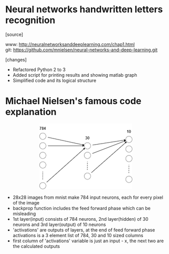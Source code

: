 # Neural networks handwritten letters recognition

[source]  

www: http://neuralnetworksanddeeplearning.com/chap1.html  
git: https://github.com/mnielsen/neural-networks-and-deep-learning.git

[changes]
- Refactored Python 2 to 3
- Added script for printing results and showing matlab graph
- Simplified code and its logical structure  

<h1>Michael Nielsen's famous code explanation</h1>
<p align="center">
  <img src="https://github.com/jerzyoleksa/simple-neural-networks-in-python/blob/master/images/nn2.png">
</p>

- 28x28 images from mnist make 784 input neurons, each for every pixel of the image
- backprop function includes the feed forward phase which can be misleading
- 1st layer(input) consists of 784 neurons, 2nd layer(hidden) of 30 neurons and 3rd layer(output) of 10 neurons
- 'activations' are outputs of layers, at the end of feed forward phase activations is a 3 element list of 784, 30 and 10 sized columns
- first column of 'activations' variable is just an input - x, the next two are the calculated outputs
